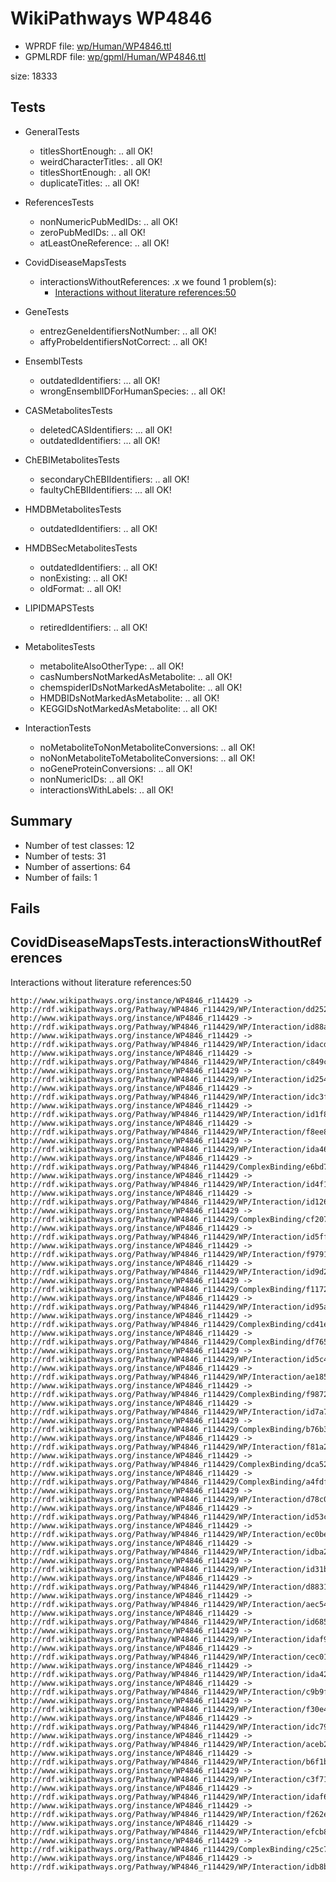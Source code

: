 # WikiPathways WP4846

* WPRDF file: [wp/Human/WP4846.ttl](../wp/Human/WP4846.ttl)
* GPMLRDF file: [wp/gpml/Human/WP4846.ttl](../wp/gpml/Human/WP4846.ttl)

size: 18333
## Tests

* GeneralTests
    * titlesShortEnough: .. all OK!
    * weirdCharacterTitles: . all OK!
    * titlesShortEnough: . all OK!
    * duplicateTitles: .. all OK!

* ReferencesTests
    * nonNumericPubMedIDs: .. all OK!
    * zeroPubMedIDs: .. all OK!
    * atLeastOneReference: .. all OK!

* CovidDiseaseMapsTests
    * interactionsWithoutReferences: .x we found 1 problem(s):
        * [Interactions without literature references:50](#2e295bb9)

* GeneTests
    * entrezGeneIdentifiersNotNumber: .. all OK!
    * affyProbeIdentifiersNotCorrect: .. all OK!

* EnsemblTests
    * outdatedIdentifiers: ... all OK!
    * wrongEnsemblIDForHumanSpecies: .. all OK!

* CASMetabolitesTests
    * deletedCASIdentifiers: ... all OK!
    * outdatedIdentifiers: ... all OK!

* ChEBIMetabolitesTests
    * secondaryChEBIIdentifiers: .. all OK!
    * faultyChEBIIdentifiers: ... all OK!

* HMDBMetabolitesTests
    * outdatedIdentifiers: .. all OK!

* HMDBSecMetabolitesTests
    * outdatedIdentifiers: .. all OK!
    * nonExisting: .. all OK!
    * oldFormat: .. all OK!

* LIPIDMAPSTests
    * retiredIdentifiers: .. all OK!

* MetabolitesTests
    * metaboliteAlsoOtherType: .. all OK!
    * casNumbersNotMarkedAsMetabolite: .. all OK!
    * chemspiderIDsNotMarkedAsMetabolite: .. all OK!
    * HMDBIDsNotMarkedAsMetabolite: .. all OK!
    * KEGGIDsNotMarkedAsMetabolite: .. all OK!

* InteractionTests
    * noMetaboliteToNonMetaboliteConversions: .. all OK!
    * noNonMetaboliteToMetaboliteConversions: .. all OK!
    * noGeneProteinConversions: .. all OK!
    * nonNumericIDs: .. all OK!
    * interactionsWithLabels: .. all OK!

## Summary

* Number of test classes: 12
* Number of tests: 31
* Number of assertions: 64
* Number of fails: 1

## Fails

<a name="2e295bb9" />

## CovidDiseaseMapsTests.interactionsWithoutReferences

Interactions without literature references:50
```
http://www.wikipathways.org/instance/WP4846_r114429 -> http://rdf.wikipathways.org/Pathway/WP4846_r114429/WP/Interaction/dd252
http://www.wikipathways.org/instance/WP4846_r114429 -> http://rdf.wikipathways.org/Pathway/WP4846_r114429/WP/Interaction/id88a323b4
http://www.wikipathways.org/instance/WP4846_r114429 -> http://rdf.wikipathways.org/Pathway/WP4846_r114429/WP/Interaction/idacdc1203
http://www.wikipathways.org/instance/WP4846_r114429 -> http://rdf.wikipathways.org/Pathway/WP4846_r114429/WP/Interaction/c849c
http://www.wikipathways.org/instance/WP4846_r114429 -> http://rdf.wikipathways.org/Pathway/WP4846_r114429/WP/Interaction/id254c7db4
http://www.wikipathways.org/instance/WP4846_r114429 -> http://rdf.wikipathways.org/Pathway/WP4846_r114429/WP/Interaction/idc3f0c926
http://www.wikipathways.org/instance/WP4846_r114429 -> http://rdf.wikipathways.org/Pathway/WP4846_r114429/WP/Interaction/id1f86b6c5
http://www.wikipathways.org/instance/WP4846_r114429 -> http://rdf.wikipathways.org/Pathway/WP4846_r114429/WP/Interaction/f8ee8
http://www.wikipathways.org/instance/WP4846_r114429 -> http://rdf.wikipathways.org/Pathway/WP4846_r114429/WP/Interaction/ida46f2e34
http://www.wikipathways.org/instance/WP4846_r114429 -> http://rdf.wikipathways.org/Pathway/WP4846_r114429/ComplexBinding/e6bd7
http://www.wikipathways.org/instance/WP4846_r114429 -> http://rdf.wikipathways.org/Pathway/WP4846_r114429/WP/Interaction/id4f170add
http://www.wikipathways.org/instance/WP4846_r114429 -> http://rdf.wikipathways.org/Pathway/WP4846_r114429/WP/Interaction/id126968be
http://www.wikipathways.org/instance/WP4846_r114429 -> http://rdf.wikipathways.org/Pathway/WP4846_r114429/ComplexBinding/cf207
http://www.wikipathways.org/instance/WP4846_r114429 -> http://rdf.wikipathways.org/Pathway/WP4846_r114429/WP/Interaction/id5ff07442
http://www.wikipathways.org/instance/WP4846_r114429 -> http://rdf.wikipathways.org/Pathway/WP4846_r114429/WP/Interaction/f9791
http://www.wikipathways.org/instance/WP4846_r114429 -> http://rdf.wikipathways.org/Pathway/WP4846_r114429/WP/Interaction/id9d2699b4
http://www.wikipathways.org/instance/WP4846_r114429 -> http://rdf.wikipathways.org/Pathway/WP4846_r114429/ComplexBinding/f1172
http://www.wikipathways.org/instance/WP4846_r114429 -> http://rdf.wikipathways.org/Pathway/WP4846_r114429/WP/Interaction/id95aba954
http://www.wikipathways.org/instance/WP4846_r114429 -> http://rdf.wikipathways.org/Pathway/WP4846_r114429/ComplexBinding/cd41e
http://www.wikipathways.org/instance/WP4846_r114429 -> http://rdf.wikipathways.org/Pathway/WP4846_r114429/ComplexBinding/df765
http://www.wikipathways.org/instance/WP4846_r114429 -> http://rdf.wikipathways.org/Pathway/WP4846_r114429/WP/Interaction/id5c4ff7f0
http://www.wikipathways.org/instance/WP4846_r114429 -> http://rdf.wikipathways.org/Pathway/WP4846_r114429/WP/Interaction/ae185
http://www.wikipathways.org/instance/WP4846_r114429 -> http://rdf.wikipathways.org/Pathway/WP4846_r114429/ComplexBinding/f9872
http://www.wikipathways.org/instance/WP4846_r114429 -> http://rdf.wikipathways.org/Pathway/WP4846_r114429/WP/Interaction/id7a78fc75
http://www.wikipathways.org/instance/WP4846_r114429 -> http://rdf.wikipathways.org/Pathway/WP4846_r114429/ComplexBinding/b76b3
http://www.wikipathways.org/instance/WP4846_r114429 -> http://rdf.wikipathways.org/Pathway/WP4846_r114429/WP/Interaction/f81a2
http://www.wikipathways.org/instance/WP4846_r114429 -> http://rdf.wikipathways.org/Pathway/WP4846_r114429/ComplexBinding/dca52
http://www.wikipathways.org/instance/WP4846_r114429 -> http://rdf.wikipathways.org/Pathway/WP4846_r114429/ComplexBinding/a4fdf
http://www.wikipathways.org/instance/WP4846_r114429 -> http://rdf.wikipathways.org/Pathway/WP4846_r114429/WP/Interaction/d78c0
http://www.wikipathways.org/instance/WP4846_r114429 -> http://rdf.wikipathways.org/Pathway/WP4846_r114429/WP/Interaction/id53ccbca1
http://www.wikipathways.org/instance/WP4846_r114429 -> http://rdf.wikipathways.org/Pathway/WP4846_r114429/WP/Interaction/ec0be
http://www.wikipathways.org/instance/WP4846_r114429 -> http://rdf.wikipathways.org/Pathway/WP4846_r114429/WP/Interaction/idba2d7d98
http://www.wikipathways.org/instance/WP4846_r114429 -> http://rdf.wikipathways.org/Pathway/WP4846_r114429/WP/Interaction/id31b492b0
http://www.wikipathways.org/instance/WP4846_r114429 -> http://rdf.wikipathways.org/Pathway/WP4846_r114429/WP/Interaction/d8831
http://www.wikipathways.org/instance/WP4846_r114429 -> http://rdf.wikipathways.org/Pathway/WP4846_r114429/WP/Interaction/aec54
http://www.wikipathways.org/instance/WP4846_r114429 -> http://rdf.wikipathways.org/Pathway/WP4846_r114429/WP/Interaction/id68553d54
http://www.wikipathways.org/instance/WP4846_r114429 -> http://rdf.wikipathways.org/Pathway/WP4846_r114429/WP/Interaction/idaf9c6f8
http://www.wikipathways.org/instance/WP4846_r114429 -> http://rdf.wikipathways.org/Pathway/WP4846_r114429/WP/Interaction/cec01
http://www.wikipathways.org/instance/WP4846_r114429 -> http://rdf.wikipathways.org/Pathway/WP4846_r114429/WP/Interaction/ida427ca0
http://www.wikipathways.org/instance/WP4846_r114429 -> http://rdf.wikipathways.org/Pathway/WP4846_r114429/WP/Interaction/c9b9f
http://www.wikipathways.org/instance/WP4846_r114429 -> http://rdf.wikipathways.org/Pathway/WP4846_r114429/WP/Interaction/f30e4
http://www.wikipathways.org/instance/WP4846_r114429 -> http://rdf.wikipathways.org/Pathway/WP4846_r114429/WP/Interaction/idc79adab4
http://www.wikipathways.org/instance/WP4846_r114429 -> http://rdf.wikipathways.org/Pathway/WP4846_r114429/WP/Interaction/aceb2
http://www.wikipathways.org/instance/WP4846_r114429 -> http://rdf.wikipathways.org/Pathway/WP4846_r114429/WP/Interaction/b6f1b
http://www.wikipathways.org/instance/WP4846_r114429 -> http://rdf.wikipathways.org/Pathway/WP4846_r114429/WP/Interaction/c3f71
http://www.wikipathways.org/instance/WP4846_r114429 -> http://rdf.wikipathways.org/Pathway/WP4846_r114429/WP/Interaction/idaf62af2b
http://www.wikipathways.org/instance/WP4846_r114429 -> http://rdf.wikipathways.org/Pathway/WP4846_r114429/WP/Interaction/f262e
http://www.wikipathways.org/instance/WP4846_r114429 -> http://rdf.wikipathways.org/Pathway/WP4846_r114429/WP/Interaction/efcb8
http://www.wikipathways.org/instance/WP4846_r114429 -> http://rdf.wikipathways.org/Pathway/WP4846_r114429/ComplexBinding/c25c7
http://www.wikipathways.org/instance/WP4846_r114429 -> http://rdf.wikipathways.org/Pathway/WP4846_r114429/WP/Interaction/idb8ba3d51

```

